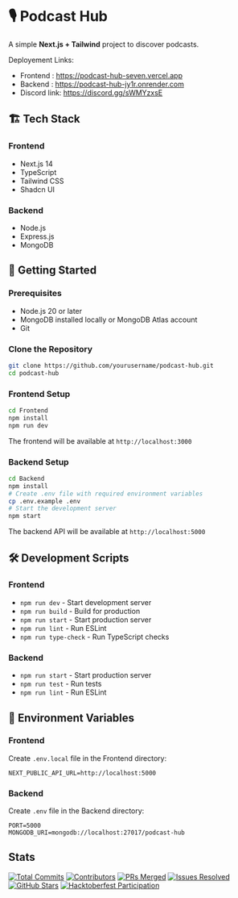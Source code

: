 # 🎙️ Podcast Hub

A simple **Next.js + Tailwind** project to discover podcasts.

Deployement Links:
- Frontend : https://podcast-hub-seven.vercel.app
- Backend : https://podcast-hub-jy1r.onrender.com
- Discord link: https://discord.gg/sWMYzxsE

## 🏗️ Tech Stack

### Frontend
- Next.js 14
- TypeScript
- Tailwind CSS
- Shadcn UI

### Backend
- Node.js
- Express.js
- MongoDB

## 🚀 Getting Started

### Prerequisites
- Node.js 20 or later
- MongoDB installed locally or MongoDB Atlas account
- Git

### Clone the Repository
```bash
git clone https://github.com/yourusername/podcast-hub.git
cd podcast-hub
```

### Frontend Setup
```bash
cd Frontend
npm install
npm run dev
```
The frontend will be available at `http://localhost:3000`

### Backend Setup
```bash
cd Backend
npm install
# Create .env file with required environment variables
cp .env.example .env
# Start the development server
npm start
```
The backend API will be available at `http://localhost:5000`

## 🛠️ Development Scripts

### Frontend
- `npm run dev` - Start development server
- `npm run build` - Build for production
- `npm run start` - Start production server
- `npm run lint` - Run ESLint
- `npm run type-check` - Run TypeScript checks

### Backend
- `npm run start` - Start production server
- `npm run test` - Run tests
- `npm run lint` - Run ESLint

## 📝 Environment Variables

### Frontend
Create `.env.local` file in the Frontend directory:
```env
NEXT_PUBLIC_API_URL=http://localhost:5000
```

### Backend
Create `.env` file in the Backend directory:
```env
PORT=5000
MONGODB_URI=mongodb://localhost:27017/podcast-hub
```

## Stats

[![Total Commits](https://img.shields.io/badge/Commits-143%2B-blue?style=for-the-badge)](https://github.com/cryptohub53/podcast-hub/commits)
[![Contributors](https://img.shields.io/badge/Contributors-1-blueviolet?style=for-the-badge)](https://github.com/cryptohub53/podcast-hub/graphs/contributors)
[![PRs Merged](https://img.shields.io/github/issues-pr-closed/skully-coder/shiksha-ai?style=for-the-badge&color=success)](https://github.com/cryptohub53/podcast-hub/pulls?q=is%3Apr+is%3Amerged)
[![Issues Resolved](https://img.shields.io/badge/Issues%20Resolved-2-orange?style=for-the-badge)](https://github.com/cryptohub53/podcast-hub/issues?q=is%3Aissue+is%3Aclosed)
[![GitHub Stars](https://img.shields.io/github/stars/skully-coder/shiksha-ai?style=for-the-badge&color=yellow)](https://github.com/cryptohub53/podcast-hub/stargazers)
[![Hacktoberfest Participation](https://img.shields.io/badge/Hacktoberfest-2025-blueviolet?style=for-the-badge&logo=hacktoberfest)](https://hacktoberfest.com)


